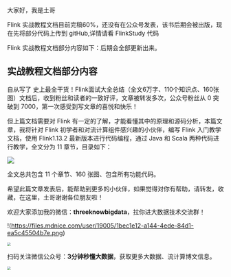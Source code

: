 大家好，我是土哥

Flink 实战教程文档目前完稿60%，还没有在公众号发表，该书后期会被出版，现在先将部分代码上传到 gitHub,详情请看 FlinkStudy 代码

Flink 实战教程文档部分内容如下：后期会全部更新出来。

## 实战教程文档部分内容

自从写了 史上最全干货！Flink面试大全总结（全文6万字、110个知识点、160张图）文档后，收到粉丝和读者的一致好评，文章被转发多次，公众号粉丝从 0 突破到 7000，第一次感受到写文章的喜悦和快乐！

但上篇文档需要对 Flink 有一定的了解，才能看懂其中的原理和源码分析，本篇文章，我将针对 Flink 初学者和对流计算组件感兴趣的小伙伴，编写 Flink 入门教学文档，使用 Flink1.13.2 最新版本进行代码编程，通过 Java 和 Scala 两种代码进行教学，全文分为 11 章节，目录如下：


![](https://files.mdnice.com/user/19005/80ef0685-a70a-492c-b5d0-bb847eeda49e.png)


全文总共包含 11 个章节、160 张图、包含所有功能代码。

希望此篇文章发表后，能帮助到更多的小伙伴，如果觉得对你有帮助，请转发，收藏，在这里，土哥谢谢各位朋友啦！

欢迎大家添加我的微信：**threeknowbigdata**，拉你进大数据技术交流群！

!(https://files.mdnice.com/user/19005/1bec1e12-a144-4ede-84d1-ea5c45504b7e.png)

<img src="https://files.mdnice.com/user/19005/0b6a4942-feba-4469-b59e-6e467d19d59e.png" style="zoom:50%;" />

扫码关注微信公众号：**3分钟秒懂大数据**，获取更多大数据、流计算博文信息。

<img src="https://files.mdnice.com/user/19005/9b74646c-5950-4a72-ba53-f3755c6ed667.png" style="zoom:50%;" />



